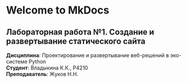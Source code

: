 # Welcome to MkDocs

## Лабораторная работа №1. Создание и развертывание статического сайта
**Дисциплина**: Проектирование и развертывание веб-решений в эко-системе Python  
**Студент**: Владыкина К.К., P4210  
**Преподаватель**: Жуков Н.Н.
